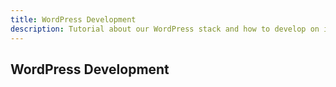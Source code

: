 ```yaml
---
title: WordPress Development
description: Tutorial about our WordPress stack and how to develop on it
---
```


## WordPress Development